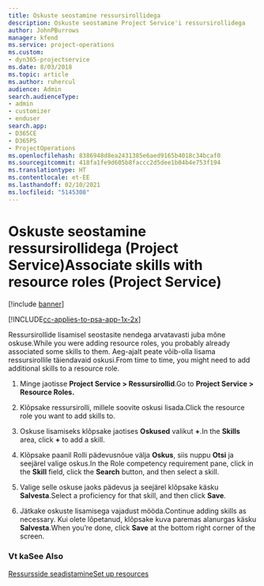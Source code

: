 ```yaml
---
title: Oskuste seostamine ressursirollidega
description: Oskuste seostamine Project Service'i ressursirollidega
author: JohnPBurrows
manager: kfend
ms.service: project-operations
ms.custom:
- dyn365-projectservice
ms.date: 8/03/2018
ms.topic: article
ms.author: ruhercul
audience: Admin
search.audienceType:
- admin
- customizer
- enduser
search.app:
- D365CE
- D365PS
- ProjectOperations
ms.openlocfilehash: 8386948d8ea2431385e6aed9165b4018c34bcaf0
ms.sourcegitcommit: 418fa1fe9d605b8faccc2d5dee1b04b4e753f194
ms.translationtype: HT
ms.contentlocale: et-EE
ms.lasthandoff: 02/10/2021
ms.locfileid: "5145308"
---
```

# <a name="associate-skills-with-resource-roles-project-service"></a><span data-ttu-id="56b8b-103">Oskuste seostamine ressursirollidega (Project Service)</span><span class="sxs-lookup"><span data-stu-id="56b8b-103">Associate skills with resource roles (Project Service)</span></span>

[!include [banner](../includes/psa-now-project-operations.md)]

[!INCLUDE[cc-applies-to-psa-app-1x-2x](../includes/cc-applies-to-psa-app-1x-2x.md)]

<span data-ttu-id="56b8b-104">Ressursirollide lisamisel seostasite nendega arvatavasti juba mõne oskuse.</span><span class="sxs-lookup"><span data-stu-id="56b8b-104">While you were adding resource roles, you probably already associated some skills to them.</span></span> <span data-ttu-id="56b8b-105">Aeg-ajalt peate võib-olla lisama ressursirollile täiendavaid oskusi.</span><span class="sxs-lookup"><span data-stu-id="56b8b-105">From time to time, you might need to add additional skills to a resource role.</span></span>  
  
1.  <span data-ttu-id="56b8b-106">Minge jaotisse **Project Service > Ressursirollid**.</span><span class="sxs-lookup"><span data-stu-id="56b8b-106">Go to **Project Service > Resource Roles.**</span></span>  
  
2.  <span data-ttu-id="56b8b-107">Klõpsake ressursirolli, millele soovite oskusi lisada.</span><span class="sxs-lookup"><span data-stu-id="56b8b-107">Click the resource role you want to add skills to.</span></span>  
  
3.  <span data-ttu-id="56b8b-108">Oskuse lisamiseks klõpsake jaotises **Oskused** valikut **+**.</span><span class="sxs-lookup"><span data-stu-id="56b8b-108">In the **Skills** area, click **+** to add a skill.</span></span>  
  
4.  <span data-ttu-id="56b8b-109">Klõpsake paanil Rolli pädevusnõue välja **Oskus**, siis nuppu **Otsi** ja seejärel valige oskus.</span><span class="sxs-lookup"><span data-stu-id="56b8b-109">In the Role competency requirement pane, click in the **Skill** field, click the **Search** button,  and then select a skill.</span></span>  
  
5.  <span data-ttu-id="56b8b-110">Valige selle oskuse jaoks pädevus ja seejärel klõpsake käsku **Salvesta**.</span><span class="sxs-lookup"><span data-stu-id="56b8b-110">Select a proficiency for that skill, and then click **Save**.</span></span>  
  
6.  <span data-ttu-id="56b8b-111">Jätkake oskuste lisamisega vajadust mööda.</span><span class="sxs-lookup"><span data-stu-id="56b8b-111">Continue adding skills as necessary.</span></span> <span data-ttu-id="56b8b-112">Kui olete lõpetanud, klõpsake kuva paremas alanurgas käsku **Salvesta**.</span><span class="sxs-lookup"><span data-stu-id="56b8b-112">When you’re done, click **Save** at the bottom right corner of the screen.</span></span>  
  
### <a name="see-also"></a><span data-ttu-id="56b8b-113">Vt ka</span><span class="sxs-lookup"><span data-stu-id="56b8b-113">See Also</span></span>  
 [<span data-ttu-id="56b8b-114">Ressursside seadistamine</span><span class="sxs-lookup"><span data-stu-id="56b8b-114">Set up resources</span></span>](../psa/set-up-resources.md)
